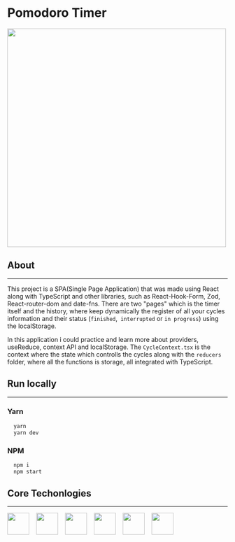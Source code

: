 # **Pomodoro Timer**

<img src="https://i.imgur.com/cUTQHb6.png" height=500/>

## **About**

---

This project is a SPA(Single Page Application) that was made using React along with TypeScript and other libraries, such as React-Hook-Form, Zod, React-router-dom and date-fns. There are two "pages" which is the timer itself and the history, where keep dynamically the register of all your cycles information and their status (`finished`,` interrupted` or `in progress`) using the localStorage.
<br/>

In this application i could practice and learn more about providers, useReduce, context API and localStorage. The `CycleContext.tsx` is the context where the state which controlls the cycles along with the `reducers` folder, where all the functions is storage, all integrated with TypeScript.

## **Run locally**

---

### Yarn

```bash
  yarn
  yarn dev
```

### NPM

```bash
  npm i
  npm start
```

## **Core Techonlogies**

---

<div style="display: flex;gap: 1rem; margin-top: 10px;">
  <img src="https://cdn.jsdelivr.net/npm/simple-icons@8.2.0/icons/react.svg" alt="" width="50" title="React">
  <img src="https://cdn.jsdelivr.net/npm/simple-icons@8.5.0/icons/typescript.svg" alt="" width="50" title="TypeScript">
  <img src="https://cdn.jsdelivr.net/npm/simple-icons@8.2.0/icons/styledcomponents.svg" alt=""  width="50" title="styled-components">
  <img src="https://cdn.jsdelivr.net/npm/simple-icons@8.5.0/icons/vite.svg" alt="" width="50" title="Vite">
  <img src="https://cdn.jsdelivr.net/npm/simple-icons@8.5.0/icons/reacthookform.svg" alt="" width="50" title="React-hook-form">
  <img src="https://cdn.jsdelivr.net/npm/simple-icons@8.5.0/icons/reactrouter.svg" alt="" width="50" title="React-Router">
</div>
